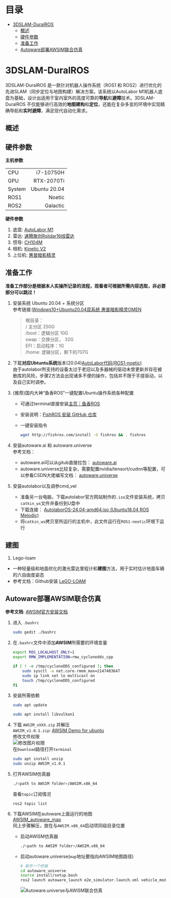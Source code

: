 # 目录
- [3DSLAM-DuralROS](#3dslam-duralros)
  - [概述](#概述)
  - [硬件参数](#硬件参数)
  - [准备工作](#准备工作)
  - [Autoware部署AWSIM联合仿真](#autoware部署awsim联合仿真)



# 3DSLAM-DuralROS
3DSLAM-DuralROS 是一款针对机器人操作系统（ROS1 和 ROS2）进行优化的先进SLAM（同步定位与地图构建）解决方案。该系统以AutoLabor M1机器人底盘为基础，设计出适用于室内室外的高度可靠的**导航**和**避障**技术。3DSLAM-DuralROS 不仅能够进行高效的**地图建构**和**定位**，还能在复杂多变的环境中实现精确导航和**实时避障**，满足现代自动化需求。

## 概述


## 硬件参数

**主机参数**

<table>
 <tr>
    <td>CPU</td>
    <td align="right">i7-10750H</td>
  </tr>
  <tr>
    <td>GPU</td>
    <td align="right">RTX-2070Ti</td>
  </tr>
  <tr>
    <td>System</td>
    <td align="right">Ubuntu 20.04</td>
  </tr>
  <tr>
    <td>ROS1</td>
    <td align="right">Noetic</td>
  </tr>
  <tr>
    <td>ROS2</td>
    <td align="right">Galactic</td>
  </tr>
</table>

**硬件参数**
1. 底盘: [AutoLabor M1](http://www.autolabor.com.cn/usedoc/m1/navigationKit/receivingGuide/inspection "AutoLabor底盘使用手册")
2. 雷达: [速腾聚创Rslidar16线雷达](https://gitee.com/xiaoxinslam/ros_rslidar "rslidar16-Gitee仓库")
3. 惯导: [CH104M](https://github.com/hipnuc/products/tree/master "hipnuc-CH104M-Github仓库")
4. 相机: [Kinetic V2](https://learn.microsoft.com/en-us/windows/apps/design/devices/kinect-for-windows "Kinetic V2 for windows")
5. 上位机: [惠普暗影精灵](https://www.omen.com/cn/zh/laptops.html "HP-OMEN官网")

## 准备工作
  **准备工作部分是根据本人实操所记录的流程，观看者可根据所需内容选取，非必要部分可以跳过！**
1. 安装系统 Ubuntu 20.04 + 系统分区</br>
   参考链接:[Windows10+Ubuntu20.04双系统 惠普暗影精灵OMEN](https://blog.csdn.net/Robert_Q/article/details/115842915)
      >根目录：</br> 
      / 主分区 250G </br> 
      /boot：逻辑分区 10G </br> 
      swap：交换分区， 32G </br> 
      EFI：启动程序：1G </br> 
      /home: 逻辑分区，剩下的707G </br> 

2. 下载**对应Ubtuntu系统**版本(20.04)[AutoLabor代码(ROS1-noetic)](http://www.autolabor.com.cn/download)</br>
   由于autolabor所支持的设备太过于老旧以及多器械的驱动未曾更新并存在被删库的风险，步骤2方法会出现诸多不便的操作，包括并不限于手搓驱动，以及自己实时调参。
3. (推荐)国内大神“鱼香ROS”一键配置Ubuntu操作系统各种配置
   - 可通过terminal直接安装[主页｜鱼香ROS](https://fishros.org.cn/forum/topic/20/%E5%B0%8F%E9%B1%BC%E7%9A%84%E4%B8%80%E9%94%AE%E5%AE%89%E8%A3%85%E7%B3%BB%E5%88%97)
   - 安装说明：[FishROS 安装 GitHub 仓库](https://github.com/fishros/install)

    - 一键安装指令
    
        ```bash
        wget http://fishros.com/install -O fishros && . fishros
        ```
4. 安装autoware.ai 和 autoware.universe</br>
   参考文档：
   - autoware.ai可以从gitub直接拉包： [autoware.ai](https://github.com/autowarefoundation/autoware_ai)
   - autoware.universe比较复杂，需要配置nvidia/tensort/cudnn等配置，可以参看CSDN大佬编写文档： [autoware.universe](https://blog.csdn.net/zardforever123/article/details/132528899)
5. 安装autolabor以及调参cmd_vel
   - 准备另一台电脑，下载autolabor官方网站制作的`.iso`文件安装系统，拷贝`catkin_ws`文件并备份到U盘中
   - 下载连接： [AutolaborOS-24.04-amd64.iso (Ubuntu18.04 ROS Melodic)](http://www.autolabor.com.cn/download?hmsr=gwstastics&hmpl=os&hmcu=24.04)</br>
   - 将`catkin_ws`拷贝至所运行的主机中，此文件运行在`ROS1-neotic`环境下运行 

## 建图
1. Lego-loam</br>
  - 一种轻量级和地面优化的激光雷达里程计和**建图**方法，用于实时估计地面车辆的六自由度姿态
  - 参考文档：Github安装 [LeGO-LOAM](https://github.com/RobustFieldAutonomyLab/LeGO-LOAM)


## Autoware部署AWSIM联合仿真
   **参考文档**: [AWSIM官方安装文档](https://github.com/tier4/AWSIM/blob/v1.0.1/docs/GettingStarted/QuickStartDemo/index.md)

1. 进入 `.bashrc` 
    ```bash
    sudo gedit ./bashrc

2. 在`.bashrc`文件中添加**AWSIM**所需要的环境变量
    ```bash
    export ROS_LOCALHOST_ONLY=1
    export RMW_IMPLEMENTATION=rmw_cyclonedds_cpp
    
    if [ ! -e /tmp/cycloneDDS_configured ]; then
        sudo sysctl -w net.core.rmem_max=2147483647
        sudo ip link set lo multicast on
        touch /tmp/cycloneDDS_configured
    fi
3. 安装所需依赖
   ```bash
   sudo apt update
   ```
   ```bash
   sudo apt install libvulkan1
   ````
4. 下载 `AWSIM_vXXX.zip` 并解压</br>
   `AWSIM_v1.0.1.zip`: [AWSIM Demo for ubuntu](https://github.com/tier4/AWSIM/releases/download/v1.0.1/AWSIM_v1.0.1.zip)</br>
   修改文件权限</br>
   ![修改图片权限](https://github.com/tier4/AWSIM/raw/v1.0.1/docs/GettingStarted/QuickStartDemo/Image_1.png)</br>
   在`Download`路径打开`terminal`
   ```bash
   sudo apt install unzip
   sudo unzip AWSIM_v1.0.1
   ```
5. 打开AWSIM仿真器
   ```bash
   ./<path to AWSIM folder>/AWSIM.x86_64
   ```
   查看`topic`订阅情况
   ```
   ros2 topic list
   ```
6. 下载AWSIM在autoware上面运行的地图</br>
     [AWSIM_autoware_map](https://github.com/tier4/AWSIM/releases/download/v1.0.0/nishishinjuku_autoware_map.zip)</br>
     同上步骤解压，放在与`AWSIM.x86_64`启动项同级目录位置

   - 启动AWISM仿真器
     ```bash
     ./<path to AWSIM folder>/AWSIM.x86_64
     ```

   - 启动autoware.universe(`map`地址要指向AWSIM地图路径)
     ```bash
     # 新开一个终端
     cd autoware_universe
     source install/setup.bash
     ros2 launch autoware_launch e2e_simulator.launch.xml vehicle_model:=sample_vehicle sensor_model:=awsim_sensor_kit map_path:=<your mapfile location>
     ```
     ![Autoware.universe与AWISM联合仿真](https://github.com/tier4/AWSIM/raw/v1.0.1/docs/GettingStarted/QuickStartDemo/Image_Initial.png)</br>


